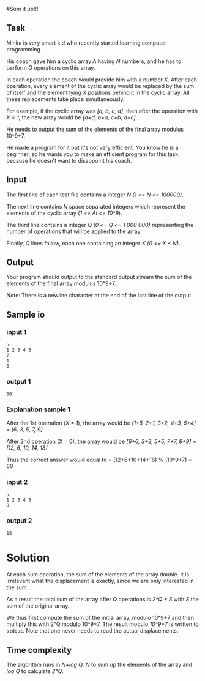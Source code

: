 #Sum it up!!!

## Task

Minka is very smart kid who recently started learning computer programming.

His coach gave him a cyclic array *A* having *N* numbers, and he has to perform *Q* operations on this array.

In each operation the coach would provide him with a number *X*. After each operation, every element of the cyclic array would be replaced by the sum of itself and the element lying *X* positions behind it in the cyclic array. All these replacements take place simultaneously.

For example, if the cyclic array was *[a, b, c, d]*, then after the operation with *X = 1*, the new array would be *[a+d, b+a, c+b, d+c]*.

He needs to output the sum of the elements of the final array modulus 10^9+7.

He made a program for it but it's not very efficient. You know he is a beginner, so he wants you to make an efficient program for this task because he doesn't want to disappoint his coach.

## Input

The first line of each test file contains a integer *N (1 <= N <= 100000)*.

The next line contains *N* space separated integers which represent the elements of the cyclic array (*1 <= Ai <= 10^9*).

The third line contains a integer *Q (0 <= Q <= 1 000 000)* representing the number of operations that will be applied to the array.

Finally, *Q* lines follow, each one containing an integer *X (0 <= X < N)*.

## Output

Your program should output to the standard output stream the sum of the elements of the final array modulus 10^9+7.

Note: There is a newline character at the end of the last line of the output.

## Sample io

### input 1

    5
    1 2 3 4 5
    2
    1
    0
    
### output 1

    60

### Explanation sample 1

After the 1st operation (*X = 1*), the array would be *[1+5, 2+1, 3+2, 4+3, 5+4] = [6, 3, 5, 7, 9]*

After 2nd operation (X = 0), the array would be *[6+6, 3+3, 5+5, 7+7, 9+9] = [12, 6, 10, 14, 18]*

Thus the correct answer would equal to = (12+6+10+14+18) % (10^9+7) = 60

### input 2

    5
    1 2 3 4 5
    0

### output 2

    15

# Solution

At each sum operation, the sum of the elements of the array double. It is irrelevant what the displacement is exactly, since we are only interested in the sum.

As a result the total sum of the array after *Q* operations is *2^Q * S* with *S* the sum of the original array.

We thus first compute the sum of the initial array, modulo 10^9+7 and then multiply this with 2^Q modulo 10^9+7. The result modulo *10^9+7* is written to `stdout`. Note that one never needs to read the actual displacements.

## Time complexity

The algorithm runs in *N+log Q*. *N* to sum up the elements of the array and *log Q* to calculate *2^Q*.